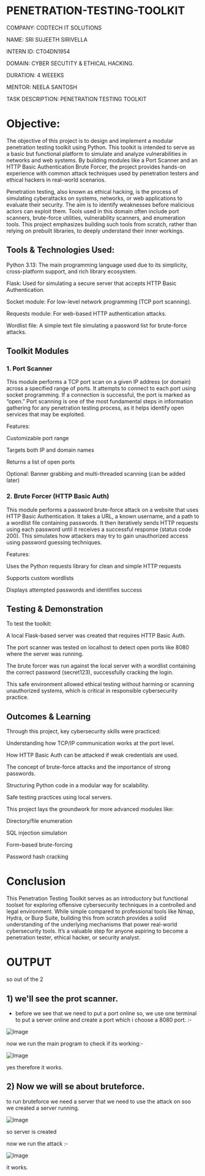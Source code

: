 # PENETRATION-TESTING-TOOLKIT

COMPANY: CODTECH IT SOLUTIONS

NAME: SRI SUJEETH SIRIVELLA

INTERN ID: CT04DN1954

DOMAIN: CYBER SECUTITY & ETHICAL HACKING.

DURATION: 4 WEEEKS

MENTOR: NEELA SANTOSH

TASK DESCRIPTION: PENETRATION TESTING TOOLKIT

# Objective:

The objective of this project is to design and implement a modular penetration testing toolkit using Python. This toolkit is intended to serve as a basic but functional platform to simulate and analyze vulnerabilities in networks and web systems. By building modules like a Port Scanner and an HTTP Basic Authentication Brute Forcer, the project provides hands-on experience with common attack techniques used by penetration testers and ethical hackers in real-world scenarios.

Penetration testing, also known as ethical hacking, is the process of simulating cyberattacks on systems, networks, or web applications to evaluate their security. The aim is to identify weaknesses before malicious actors can exploit them. Tools used in this domain often include port scanners, brute-force utilities, vulnerability scanners, and enumeration tools. This project emphasizes building such tools from scratch, rather than relying on prebuilt libraries, to deeply understand their inner workings.

## Tools & Technologies Used:

Python 3.13: The main programming language used due to its simplicity, cross-platform support, and rich library ecosystem.

Flask: Used for simulating a secure server that accepts HTTP Basic Authentication.

Socket module: For low-level network programming (TCP port scanning).

Requests module: For web-based HTTP authentication attacks.

Wordlist file: A simple text file simulating a password list for brute-force attacks.

## Toolkit Modules

### 1. Port Scanner

This module performs a TCP port scan on a given IP address (or domain) across a specified range of ports. It attempts to connect to each port using socket programming. If a connection is successful, the port is marked as “open.” Port scanning is one of the most fundamental steps in information gathering for any penetration testing process, as it helps identify open services that may be exploited.

Features:

Customizable port range

Targets both IP and domain names

Returns a list of open ports

Optional: Banner grabbing and multi-threaded scanning (can be added later)

### 2. Brute Forcer (HTTP Basic Auth)

This module performs a password brute-force attack on a website that uses HTTP Basic Authentication. It takes a URL, a known username, and a path to a wordlist file containing passwords. It then iteratively sends HTTP requests using each password until it receives a successful response (status code 200). This simulates how attackers may try to gain unauthorized access using password guessing techniques.

Features:

Uses the Python requests library for clean and simple HTTP requests

Supports custom wordlists

Displays attempted passwords and identifies success

## Testing & Demonstration

To test the toolkit:

A local Flask-based server was created that requires HTTP Basic Auth.

The port scanner was tested on localhost to detect open ports like 8080 where the server was running.

The brute forcer was run against the local server with a wordlist containing the correct password (secret123), successfully cracking the login.

This safe environment allowed ethical testing without harming or scanning unauthorized systems, which is critical in responsible cybersecurity practice.

## Outcomes & Learning

Through this project, key cybersecurity skills were practiced:

Understanding how TCP/IP communication works at the port level.

How HTTP Basic Auth can be attacked if weak credentials are used.

The concept of brute-force attacks and the importance of strong passwords.

Structuring Python code in a modular way for scalability.

Safe testing practices using local servers.

This project lays the groundwork for more advanced modules like:

Directory/file enumeration

SQL injection simulation

Form-based brute-forcing

Password hash cracking

# Conclusion

This Penetration Testing Toolkit serves as an introductory but functional toolset for exploring offensive cybersecurity techniques in a controlled and legal environment. While simple compared to professional tools like Nmap, Hydra, or Burp Suite, building this from scratch provides a solid understanding of the underlying mechanisms that power real-world cybersecurity tools. It’s a valuable step for anyone aspiring to become a penetration tester, ethical hacker, or security analyst.

# OUTPUT

so out of the 2 

## 1) we'll see the prot scanner.

- before we see that we need to put a port online so, we use one terminal to put a server online and create a port which i choose a 8080 port. :-
 
![Image](https://github.com/user-attachments/assets/fe3e376a-d43d-4ab7-a98a-32af1c1317b4)

now we run the main program to check if its working:-

![Image](https://github.com/user-attachments/assets/1407f2d8-75ad-4b31-ad08-654176ffe96b)

yes therefore it works.

## 2) Now we will se about bruteforce.

to run bruteforce we need a server that we need to use the attack on soo we created a server running.

![Image](https://github.com/user-attachments/assets/2f1f27b7-e4b5-492b-bca2-ec1c923c1f70)

so server is created

now we run the attack :-

![Image](https://github.com/user-attachments/assets/53db203d-7f8a-4296-b200-3b3e577c3de0)

it works.

